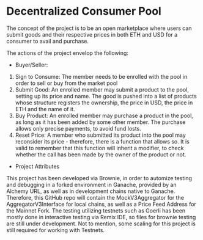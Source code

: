 # Decentralized Consumer Pool

The concept of the project is to be an open marketplace where users can submit goods and their respective prices in both ETH and USD for a consumer to avail and purchase.

The actions of the project envelop the following:

- Buyer/Seller:
1. Sign to Consume: The member needs to be enrolled with the pool in order to sell or buy from the market pool
2. Submit Good: An enrolled member may submit a product to the pool, setting up its price and name. The good is pushed into a list of products whose structure registers the ownership, the price in USD, the price in ETH and the name of it.
3. Buy Product: An enrolled member may purchase a product in the pool, as long as it has been added by some other member. The purchase allows only precise payments, to avoid fund losts.
4. Reset Price: A member who submitted its product into the pool may reconsider its price - therefore, there is a function that allows so. It is valid to remember that this function will inherit a modifier, to check whether the call has been made by the owner of the product or not.

- Project Attributes

This project has been developed via Brownie, in order to automize testing and debugging in a forked environment in Ganache, provided by an Alchemy URL, as well as in development chains native to Ganache. 
Therefore, this GitHub repo will contain the MockV3Aggregator for the AggregatorV3Interface for local chains, as well as a Price Feed Address for the Mainnet Fork. 
The testing utilizing testnets such as Goerli has been mostly done in interactive testing via Remix IDE, so files for brownie testing are still under development. Not to mention, some scaling for this project is still required for working with Testnets.


